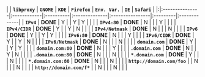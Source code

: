 | | **`libproxy`** | **`GNOME`** | **`KDE`** | **`Firefox`** | **`Env. Var.`** | **`IE`** | **`Safari`** |
|:|:---------------|:------------|:----------|:--------------|:----------------|:---------|:-------------|
| **`IPv4`**                  | **DONE** | Y |  | Y | Y |  |  |
| **`IPv4:80`**               | **DONE** | N |  |   | Y |  |  |
| **`IPv4/CIDR`**             | **DONE** | Y |  | Y | N |  |  |
| **`IPv4/Netmask`**          | **DONE** | N |  |   | N |  |  |
| **`IPv6`**                  | **DONE** | Y |  | Y | Y |  |  |
| **`IPv6:80`**               | **DONE** | N |  |   | Y |  |  |
| **`IPv6/CIDR`**             | **DONE** | Y |  | Y | N |  |  |
| **`IPv6/Netmask`**          | **DONE** | N |  |   | N |  |  |
| **`domain.com`**            | **DONE** | Y |  | Y | Y |  |  |
| **`domain.com:80`**         | **DONE** | N |  |   | Y |  |  |
| **`.domain.com`**           | **DONE** | N |  | Y | N |  |  |
| **`.domain.com:80`**        | **DONE** | N |  |   | N |  |  |
| **`*.domain.com`**          | **DONE** | Y |  |   | N |  |  |
| **`*.domain.com:80`**       | **DONE** | N |  |   | N |  |  |
| **`http://domain.com/foo`** |        | N |  |   | N |  |  |
| **`http://domain.com/f*`**  |        | N |  |   | N |  |  |